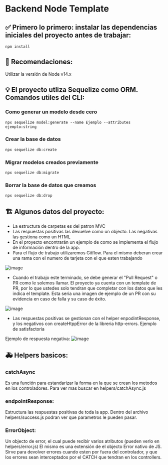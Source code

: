 # Backend Node Template

## ✅ Primero lo primero: instalar las dependencias iniciales del proyecto antes de trabajar:
```
npm install
```
## 🚩 Recomendaciones:
Utilizar la versión de Node v14.x

## 💡 El proyecto utliza Sequelize como ORM. Comandos utiles del CLI:

### Como generar un modelo desde cero
```
npx sequelize model:generate --name Ejemplo --attributes ejemplo:string
```
### Crear la base de datos
```
npx sequelize db:create
```
### Migrar modelos creados previamente
```
npx sequelize db:migrate
```
### Borrar la base de datos que creamos
```
npx sequelize db:drop
``` 

## 🏗 Algunos datos del proyecto:
- La estructura de carpetas es del patron MVC
- Las respuestas positivas las devuelve como un objecto. Las negativas las gestiona como un HTML
- En el proyecto encontrarán un ejemplo de como se implementa el flujo de información dentro de la app.
- Para el flujo de trabajo utilizaremos Gitflow. Para el mismo deberan crear una rama con el numero de tarjeta con el que esten trabajando

![image](https://user-images.githubusercontent.com/79473217/193649836-2720c8f4-a038-4014-b9a5-c515a9aee273.png)
- Cuando el trabajo este terminado, se debe generar el "Pull Request" o PR como le solemos llamar. El proyecto ya cuenta con un template de PR, por lo que ustedes solo tendran que completar con los datos que les indica el template. Esta seria una imagen de ejemplo de un PR con su evidencia en caso de falla y su caso de éxito.

![image](https://user-images.githubusercontent.com/79473217/193650283-f9d52ece-3548-4a27-8cbf-63fc9fcf72e2.png)
- Las respuestas positivas se gestionan con el helper enpodintResponse, y los negativos con createHtppError de la libreria http-errors.
Ejemplo de satisfactoria

Ejemplo de respuesta negativa:
![image](https://user-images.githubusercontent.com/79473217/193651690-f0081ce6-9d2e-43ca-9986-bec8a9082d7f.png)



## 🚑 Helpers basicos:
### catchAsync 
Es una función para estandarizar la forma en la que se crean los metodos en los controladores. Para ver mas buscar en helpers/catchAsync.js

### endpointResponse:
Estructura las respuestas positivas de toda la app. Dentro del archivo helpers/success.js podran ver que parametros le pueden pasar.

### ErrorObject:
Un objecto de error, el cual puede recibir varios atributos (pueden verlo en helpers/error.js)
El mismo es una extensión de el objecto Error nativo de JS. Sirve para devolver errores cuando esten por fuera del controlador, y que los errores sean interceptados por el CATCH que tendran en los controllers. 





